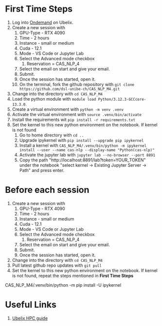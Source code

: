 # First Time Steps

1. Log into [Ondemand](https://ondemand.hpc.unibe.ch/) on Ubelix.
2. Create a new session with 
    1. GPU-Type - RTX 4090
    2. Time - 2 hours
    3. Instance - small or medium
    4. Cuda - 12.1
    5. Mode - VS Code or Jupyter Lab
    6. Select the Advanced mode checkbox
        1. Reservation = CAS_NLP_4
    7. Select the email on start and give your email.
    8. Submit.
    9. Once the session has started, open it. 
    10. On the terminal, fork the github repository with `git clone https://github.com/dsl-unibe-ch/CAS_NLP_M4.git`
3. Change into the directory with `cd CAS_NLP_M4`
4. Load the python module with `module load Python/3.12.3-GCCcore-13.3.0`.
4. Create a virtual environment with `python -m venv .venv`
5. Activate the virtual environment with `source .venv/bin/activate`
6. Install the requirements wit `pip install -r requirements.txt`
7. Set the kernel to this new python environment on the notebook. If kernel is not found
    1. Go to home directory with `cd ..` 
    1. Upgrade ipykernel with `pip install --upgrade pip ipykernel` 
    1. Install a kernel with `CAS_NLP_M4/.venv/bin/python -m ipykernel install --user --name cas-nlp --display-name "Python(cas-nlp)"`
    2. Activate the jupyter lab with `jupyter lab --no-browser --port 8891` 
    3. Copy the path "http://localhost:8891/lab?token=YOUR_TOKEN" under the notebook "select kernel -> Existing Jupyter Server -> Path" and press enter. 

# Before each session
1. Create a new session with 
    1. GPU-Type - RTX 4090
    2. Time - 2 hours
    3. Instance - small or medium
    4. Cuda - 12.1
    5. Mode - VS Code or Jupyter Lab
    6. Select the Advanced mode checkbox
        1. Reservation = CAS_NLP_4
    7. Select the email on start and give your email.
    8. Submit.
    9. Once the session has started, open it. 
2. Change into the directory with `cd CAS_NLP_M4`
3. Pull latest github repo updates with `git pull`
4. Set the kernel to this new python environment on the notebook. If kernel is not found, repeat the steps mentioned in **First Time Steps**


CAS_NLP_M4/.venv/bin/python -m pip install -U ipykernel

# Useful Links
1. [Ubelix HPC guide](https://hpc-unibe-ch.github.io/)